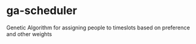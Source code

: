 # ga-scheduler
Genetic Algorithm for assigning people to timeslots based on preference and other weights
